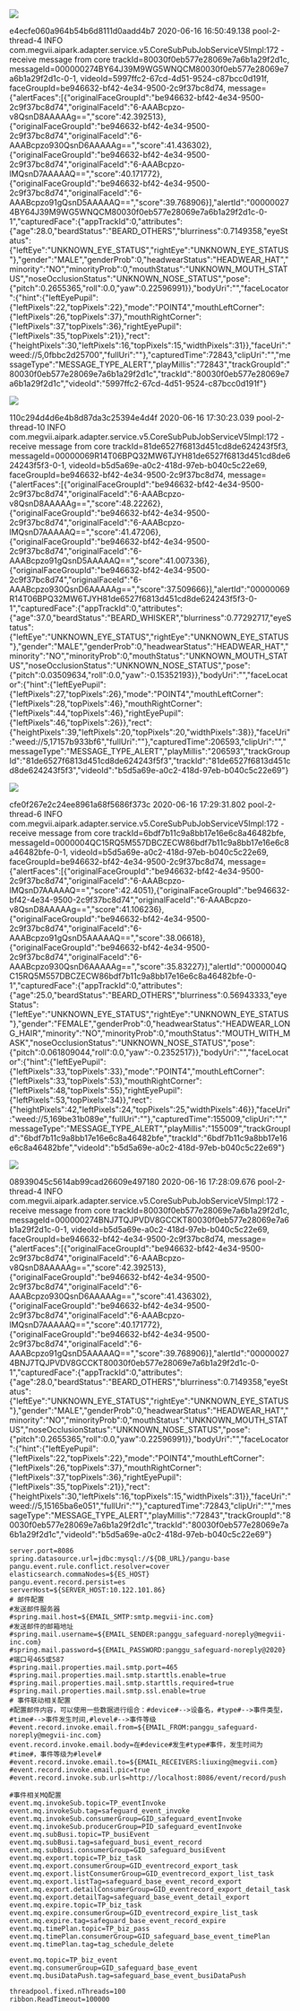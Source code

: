 

<img src="http://10.122.101.34:8080/v5/resources/data?uri=weed://5,0fbbc2d25700" class="w-standard">

e4ecfe060a964b54b6d8111d0aadd4b7 2020-06-16 16:50:49.138 pool-2-thread-4  INFO com.megvii.aipark.adapter.service.v5.CoreSubPubJobServiceV5Impl:172 - receive message from core trackId=80030f0eb577e28069e7a6b1a29f2d1c, messageId=000000274BY64J39M9WG5WNQCM80030f0eb577e28069e7a6b1a29f2d1c-0-1, videoId=5997ffc2-67cd-4d51-9524-c87bcc0d191f, faceGroupId=be946632-bf42-4e34-9500-2c9f37bc8d74, message= {"alertFaces":[{"originalFaceGroupId":"be946632-bf42-4e34-9500-2c9f37bc8d74","originalFaceId":"6-AAABcpzo-v8QsnD8AAAAAg==","score":42.392513},{"originalFaceGroupId":"be946632-bf42-4e34-9500-2c9f37bc8d74","originalFaceId":"6-AAABcpzo930QsnD6AAAAAg==","score":41.436302},{"originalFaceGroupId":"be946632-bf42-4e34-9500-2c9f37bc8d74","originalFaceId":"6-AAABcpzo-lMQsnD7AAAAAQ==","score":40.171772},{"originalFaceGroupId":"be946632-bf42-4e34-9500-2c9f37bc8d74","originalFaceId":"6-AAABcpzo91gQsnD5AAAAAQ==","score":39.768906}],"alertId":"000000274BY64J39M9WG5WNQCM80030f0eb577e28069e7a6b1a29f2d1c-0-1","capturedFace":{"appTrackId":0,"attributes":{"age":28.0,"beardStatus":"BEARD_OTHERS","blurriness":0.7149358,"eyeStatus":{"leftEye":"UNKNOWN_EYE_STATUS","rightEye":"UNKNOWN_EYE_STATUS"},"gender":"MALE","genderProb":0,"headwearStatus":"HEADWEAR_HAT","minority":"NO","minorityProb":0,"mouthStatus":"UNKNOWN_MOUTH_STATUS","noseOcclusionStatus":"UNKNOWN_NOSE_STATUS","pose":{"pitch":0.2655365,"roll":0.0,"yaw":0.22596991}},"bodyUri":"","faceLocator":{"hint":{"leftEyePupil":{"leftPixels":22,"topPixels":22},"mode":"POINT4","mouthLeftCorner":{"leftPixels":26,"topPixels":37},"mouthRightCorner":{"leftPixels":37,"topPixels":36},"rightEyePupil":{"leftPixels":35,"topPixels":21}},"rect":{"heightPixels":30,"leftPixels":16,"topPixels":15,"widthPixels":31}},"faceUri":"weed://5,0fbbc2d25700","fullUri":""},"capturedTime":72843,"clipUri":"","messageType":"MESSAGE_TYPE_ALERT","playMillis":"72843","trackGroupId":"80030f0eb577e28069e7a6b1a29f2d1c","trackId":"80030f0eb577e28069e7a6b1a29f2d1c","videoId":"5997ffc2-67cd-4d51-9524-c87bcc0d191f"}





<img src="http://10.122.101.34:8080/v5/resources/data?uri=weed://5,17157b933bf6" class="w-standard">

110c294d4d6e4b8d87da3c25394e4d4f 2020-06-16 17:30:23.039 pool-2-thread-10  INFO com.megvii.aipark.adapter.service.v5.CoreSubPubJobServiceV5Impl:172 - receive message from core trackId=81de6527f6813d451cd8de624243f5f3, messageId=00000069R14T06BPQ32MW6TJYH81de6527f6813d451cd8de624243f5f3-0-1, videoId=b5d5a69e-a0c2-418d-97eb-b040c5c22e69, faceGroupId=be946632-bf42-4e34-9500-2c9f37bc8d74, message= {"alertFaces":[{"originalFaceGroupId":"be946632-bf42-4e34-9500-2c9f37bc8d74","originalFaceId":"6-AAABcpzo-v8QsnD8AAAAAg==","score":48.22262},{"originalFaceGroupId":"be946632-bf42-4e34-9500-2c9f37bc8d74","originalFaceId":"6-AAABcpzo-lMQsnD7AAAAAQ==","score":41.47206},{"originalFaceGroupId":"be946632-bf42-4e34-9500-2c9f37bc8d74","originalFaceId":"6-AAABcpzo91gQsnD5AAAAAQ==","score":41.007336},{"originalFaceGroupId":"be946632-bf42-4e34-9500-2c9f37bc8d74","originalFaceId":"6-AAABcpzo930QsnD6AAAAAg==","score":37.509666}],"alertId":"00000069R14T06BPQ32MW6TJYH81de6527f6813d451cd8de624243f5f3-0-1","capturedFace":{"appTrackId":0,"attributes":{"age":37.0,"beardStatus":"BEARD_WHISKER","blurriness":0.77292717,"eyeStatus":{"leftEye":"UNKNOWN_EYE_STATUS","rightEye":"UNKNOWN_EYE_STATUS"},"gender":"MALE","genderProb":0,"headwearStatus":"HEADWEAR_HAT","minority":"NO","minorityProb":0,"mouthStatus":"UNKNOWN_MOUTH_STATUS","noseOcclusionStatus":"UNKNOWN_NOSE_STATUS","pose":{"pitch":0.03509634,"roll":0.0,"yaw":-0.15352193}},"bodyUri":"","faceLocator":{"hint":{"leftEyePupil":{"leftPixels":27,"topPixels":26},"mode":"POINT4","mouthLeftCorner":{"leftPixels":28,"topPixels":46},"mouthRightCorner":{"leftPixels":44,"topPixels":46},"rightEyePupil":{"leftPixels":46,"topPixels":26}},"rect":{"heightPixels":39,"leftPixels":20,"topPixels":20,"widthPixels":38}},"faceUri":"weed://5,17157b933bf6","fullUri":""},"capturedTime":206593,"clipUri":"","messageType":"MESSAGE_TYPE_ALERT","playMillis":"206593","trackGroupId":"81de6527f6813d451cd8de624243f5f3","trackId":"81de6527f6813d451cd8de624243f5f3","videoId":"b5d5a69e-a0c2-418d-97eb-b040c5c22e69"}





<img src="http://10.122.101.34:8080/v5/resources/data?uri=weed://5,169be31b089e" class="w-standard">

cfe0f267e2c24ee8961a68f5686f373c 2020-06-16 17:29:31.802 pool-2-thread-6  INFO com.megvii.aipark.adapter.service.v5.CoreSubPubJobServiceV5Impl:172 - receive message from core trackId=6bdf7b11c9a8bb17e16e6c8a46482bfe, messageId=0000004QC15RQ5M557DBCZECW86bdf7b11c9a8bb17e16e6c8a46482bfe-0-1, videoId=b5d5a69e-a0c2-418d-97eb-b040c5c22e69, faceGroupId=be946632-bf42-4e34-9500-2c9f37bc8d74, message= {"alertFaces":[{"originalFaceGroupId":"be946632-bf42-4e34-9500-2c9f37bc8d74","originalFaceId":"6-AAABcpzo-lMQsnD7AAAAAQ==","score":42.4051},{"originalFaceGroupId":"be946632-bf42-4e34-9500-2c9f37bc8d74","originalFaceId":"6-AAABcpzo-v8QsnD8AAAAAg==","score":41.106236},{"originalFaceGroupId":"be946632-bf42-4e34-9500-2c9f37bc8d74","originalFaceId":"6-AAABcpzo91gQsnD5AAAAAQ==","score":38.06618},{"originalFaceGroupId":"be946632-bf42-4e34-9500-2c9f37bc8d74","originalFaceId":"6-AAABcpzo930QsnD6AAAAAg==","score":35.83227}],"alertId":"0000004QC15RQ5M557DBCZECW86bdf7b11c9a8bb17e16e6c8a46482bfe-0-1","capturedFace":{"appTrackId":0,"attributes":{"age":25.0,"beardStatus":"BEARD_OTHERS","blurriness":0.56943333,"eyeStatus":{"leftEye":"UNKNOWN_EYE_STATUS","rightEye":"UNKNOWN_EYE_STATUS"},"gender":"FEMALE","genderProb":0,"headwearStatus":"HEADWEAR_LONG_HAIR","minority":"NO","minorityProb":0,"mouthStatus":"MOUTH_WITH_MASK","noseOcclusionStatus":"UNKNOWN_NOSE_STATUS","pose":{"pitch":0.061809044,"roll":0.0,"yaw":-0.2352517}},"bodyUri":"","faceLocator":{"hint":{"leftEyePupil":{"leftPixels":33,"topPixels":33},"mode":"POINT4","mouthLeftCorner":{"leftPixels":33,"topPixels":53},"mouthRightCorner":{"leftPixels":48,"topPixels":55},"rightEyePupil":{"leftPixels":53,"topPixels":34}},"rect":{"heightPixels":42,"leftPixels":24,"topPixels":25,"widthPixels":46}},"faceUri":"weed://5,169be31b089e","fullUri":""},"capturedTime":155009,"clipUri":"","messageType":"MESSAGE_TYPE_ALERT","playMillis":"155009","trackGroupId":"6bdf7b11c9a8bb17e16e6c8a46482bfe","trackId":"6bdf7b11c9a8bb17e16e6c8a46482bfe","videoId":"b5d5a69e-a0c2-418d-97eb-b040c5c22e69"}



<img src="http://10.122.101.34:8080/v5/resources/data?uri=weed://5,15165ba6e051" class="w-standard">

08939045c5614ab99cad26609e497180 2020-06-16 17:28:09.676 pool-2-thread-4  INFO com.megvii.aipark.adapter.service.v5.CoreSubPubJobServiceV5Impl:172 - receive message from core trackId=80030f0eb577e28069e7a6b1a29f2d1c, messageId=000000274BNJ7TQJPVDV8GCCKT80030f0eb577e28069e7a6b1a29f2d1c-0-1, videoId=b5d5a69e-a0c2-418d-97eb-b040c5c22e69, faceGroupId=be946632-bf42-4e34-9500-2c9f37bc8d74, message= {"alertFaces":[{"originalFaceGroupId":"be946632-bf42-4e34-9500-2c9f37bc8d74","originalFaceId":"6-AAABcpzo-v8QsnD8AAAAAg==","score":42.392513},{"originalFaceGroupId":"be946632-bf42-4e34-9500-2c9f37bc8d74","originalFaceId":"6-AAABcpzo930QsnD6AAAAAg==","score":41.436302},{"originalFaceGroupId":"be946632-bf42-4e34-9500-2c9f37bc8d74","originalFaceId":"6-AAABcpzo-lMQsnD7AAAAAQ==","score":40.171772},{"originalFaceGroupId":"be946632-bf42-4e34-9500-2c9f37bc8d74","originalFaceId":"6-AAABcpzo91gQsnD5AAAAAQ==","score":39.768906}],"alertId":"000000274BNJ7TQJPVDV8GCCKT80030f0eb577e28069e7a6b1a29f2d1c-0-1","capturedFace":{"appTrackId":0,"attributes":{"age":28.0,"beardStatus":"BEARD_OTHERS","blurriness":0.7149358,"eyeStatus":{"leftEye":"UNKNOWN_EYE_STATUS","rightEye":"UNKNOWN_EYE_STATUS"},"gender":"MALE","genderProb":0,"headwearStatus":"HEADWEAR_HAT","minority":"NO","minorityProb":0,"mouthStatus":"UNKNOWN_MOUTH_STATUS","noseOcclusionStatus":"UNKNOWN_NOSE_STATUS","pose":{"pitch":0.2655365,"roll":0.0,"yaw":0.22596991}},"bodyUri":"","faceLocator":{"hint":{"leftEyePupil":{"leftPixels":22,"topPixels":22},"mode":"POINT4","mouthLeftCorner":{"leftPixels":26,"topPixels":37},"mouthRightCorner":{"leftPixels":37,"topPixels":36},"rightEyePupil":{"leftPixels":35,"topPixels":21}},"rect":{"heightPixels":30,"leftPixels":16,"topPixels":15,"widthPixels":31}},"faceUri":"weed://5,15165ba6e051","fullUri":""},"capturedTime":72843,"clipUri":"","messageType":"MESSAGE_TYPE_ALERT","playMillis":"72843","trackGroupId":"80030f0eb577e28069e7a6b1a29f2d1c","trackId":"80030f0eb577e28069e7a6b1a29f2d1c","videoId":"b5d5a69e-a0c2-418d-97eb-b040c5c22e69"}





```pr
server.port=8086
spring.datasource.url=jdbc:mysql://${DB_URL}/pangu-base
pangu.event.rule.conflict.resolver=cover
elasticsearch.commaNodes=${ES_HOST}
pangu.event.record.persist=es
serverHost=${SERVER_HOST:10.122.101.86}
# 邮件配置
#发送邮件服务器
#spring.mail.host=${EMAIL_SMTP:smtp.megvii-inc.com}
#发送邮件的邮箱地址
#spring.mail.username=${EMAIL_SENDER:panggu_safeguard-noreply@megvii-inc.com}
#spring.mail.password=${EMAIL_PASSWORD:panggu_safeguard-noreply@2020}
#端口号465或587
#spring.mail.properties.mail.smtp.port=465
#spring.mail.properties.mail.smtp.starttls.enable=true
#spring.mail.properties.mail.smtp.starttls.required=true
#spring.mail.properties.mail.smtp.ssl.enable=true
# 事件联动相关配置
#配置邮件内容，可以使用一些数据进行组合：#device#-->设备名，#type#-->事件类型，#time#-->事件发生时间,#level#-->事件等级
#event.record.invoke.email.from=${EMAIL_FROM:panggu_safeguard-noreply@megvii-inc.com}
event.record.invoke.email.body=在#device#发生#type#事件，发生时间为#time#，事件等级为#level#
#event.record.invoke.email.to=${EMAIL_RECEIVERS:liuxing@megvii.com}
#event.record.invoke.email.pic=true
#event.record.invoke.sub.urls=http://localhost:8086/event/record/push

#事件相关MQ配置
event.mq.invokeSub.topic=TP_eventInvoke
event.mq.invokeSub.tag=safeguard_event_invoke
event.mq.invokeSub.consumerGroup=GID_safeguard_eventInvoke
event.mq.invokeSub.producerGroup=PID_safeguard_eventInvoke
event.mq.subBusi.topic=TP_busiEvent
event.mq.subBusi.tag=safeguard_busi_event_record
event.mq.subBusi.consumerGroup=GID_safeguard_busiEvent
event.mq.export.topic=TP_biz_task
event.mq.export.consumerGroup=GID_eventrecord_export_task
event.mq.export.listConsumerGroup=GID_eventrecord_export_list_task
event.mq.export.listTag=safeguard_base_event_record_export
event.mq.export.detailConsumerGroup=GID_eventrecord_export_detail_task
event.mq.export.detailTag=safeguard_base_event_detail_export
event.mq.expire.topic=TP_biz_task
event.mq.expire.consumerGroup=GID_eventrecord_expire_list_task
event.mq.expire.tag=safeguard_base_event_record_expire
event.mq.timePlan.topic=TP_biz_pass
event.mq.timePlan.consumerGroup=GID_safeguard_base_event_timePlan
event.mq.timePlan.tag=tag_schedule_delete

event.mq.topic=TP_biz_event
event.mq.consumerGroup=GID_safeguard_base_event
event.mq.busiDataPush.tag=safeguard_base_event_busiDataPush

threadpool.fixed.nThreads=100
ribbon.ReadTimeout=100000
```





